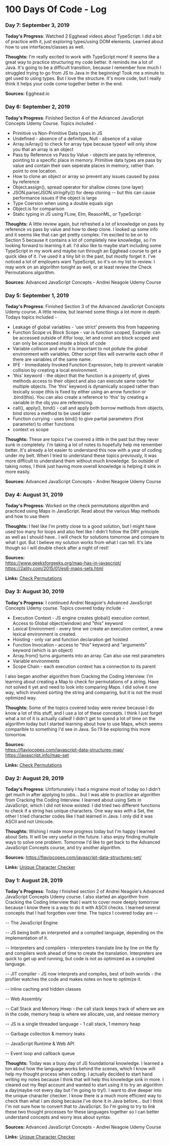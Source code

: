 # 100 Days Of Code - Log

### Day 7: September 3, 2019 

**Today's Progress**: Watched 2 Egghead videos about TypeScript. I did a bit of practice with it, just exploring types/using DOM elements. Learned about how to use interfaces/classes as well. 

**Thoughts:** I'm really excited to work with TypeScript more! It seems like a great way to practice structuring my code better. It reminds me a lot of Java. It's going to be a difficult transition, because I remember how much I struggled trying to go from JS to Java in the beginning! Took me a minute to get used to using types. But I love the structure. It's more code, but I really think it helps your code come together better in the end.

**Sources:**  Egghead.io

### Day 6: September 2, 2019 

**Today's Progress**: Finished Section 4 of the Advanced JavaScript Concepts Udemy Course. Topics included - 
* Primitive vs Non-Primitive Data types in JS
* Undefined - absence of a definition, Null - absence of a value
* Array.isArray() to check for array type because typeof will only show you that an array is an object
* Pass by Reference vs Pass by Value - objects are pass by reference, pointing to a specific place in memory. Primitive data types are pass by value and contain their own seperate places in memory, rather than point to one location.
* How to clone an object or array so prevent any issues caused by pass by reference
* Object.assign(), spread operator for shallow clones (one layer)
* JSON.parse(JSON.stringify()) for deep cloning -- but this can cause performance issues if the object is large
* Type Coersion when using a double equals sign
* Object.is for comparison
* Static typing in JS using FLow, Elm, ReasonML, or TypeScript

**Thoughts:** A little review again, but refreshed a lot of knowledge on pass by reference vs pass by value and how to deep clone. I looked up some info and it seems like that can get pretty complex. I'm excited to be on to Section 5 because it contains a lot of completely new knowledge, so I'm looking forward to learning it all. I'd also like to maybe start including some TypeScript in my work and maybe run through an Egghead course to get a quick idea of it. I've used it a tiny bit in the past, but mostly forget it. I've noticed a lot of employers want TypeScript, so it's on my list to review. I may work on an algorithm tonight as well, or at least review the Check Permutations algorithm.

**Sources:**  Advanced JavaScript Concepts - Andrei Neagoie Udemy Course

### Day 5: September 1, 2019 

**Today's Progress**: Finished Section 3 of the Advanced JavaScript Concepts Udemy course. A little review, but learned some things a lot more in depth. Todays topics included -
* Leakage of global variables - 'use strict' prevents this from happening
* Function Scope vs Block Scope - var is function scoped, Example: can be accessed outside of if/for loop, let and const are block scoped and can only be accessed inside a block of code
* Variable collision and why it is important to not pollute the global environment with variables. Other script files will overwrite each other if there are variables of the same name.
* IIFE - Immediately Invoked Function Expression, help to prevent variable collision by creating a local environment.
* 'this' keyword - the object that the function is a property of, gives methods access to their object and also can execute same code for multiple objects. The 'this' keyword is dynamically scoped rather than lexically scope (this is fixed by either using an arrow function or .bind(this). You can also create a reference to 'this' by creating a variable in the obj you are referencing.
* call(), apply(), bind() - call and apply both borrow methods from objects, bind stores a method to be used later
* Function currying - uses bind() to give partial parameters (first parameter) to other functions
* context vs scope

**Thoughts:** These are topics I've covered a little in the past but they never sunk in completely. I'm taking a lot of notes to hopefully help me remember better. It's already a lot easier to understand this now with a year of coding under my belt. When I tried to understand these topics previously, it was more difficult to understand them without much knowledge. So outside of taking notes, I think just having more overall knowledge is helping it sink in more easily.

**Sources:**  Advanced JavaScript Concepts - Andrei Neagoie Udemy Course


### Day 4: August 31, 2019 

**Today's Progress**: Worked on the check permutations algorithm and practiced using Maps in JavaScript. Read about the various Map methods and how to use them

**Thoughts:** I feel like I'm pretty close to a good solution, but I might have used too many for loops and also feel like I didn't follow the DRY principle as well as I should have.. I will check for solutions tomorrow and compare to what I got. But I believe my solution works from what I can tell. It's late though so I will double check after a night of rest! 

**Sources:**  
https://www.geeksforgeeks.org/map-has-in-javascript/<br/>
https://2ality.com/2015/01/es6-maps-sets.html

**Links:** [Check Permutations](https://repl.it/@digidarkdev/Check-Permutation "Check Permutations")


### Day 3: August 30, 2019 

**Today's Progress**: I continued Andrei Neagoie's Advanced JavaScript Concepts Udemy course. Topics covered today include -
* Execution Context - JS engine creates global() execution context. Access to Global object(window) and "this" keyword
* Lexical Environment - every time we create an execution context, a new lexical environment is created.
* Hoisting - only var and function declaration get hoisted
* Function Invocation - access to "this" keyword and "arguments" keyword (which is an object)
* Array.from() turns arguments into an array. Can also use rest parameters
* Variable environments
* Scope Chain - each execution context has a connection to its parent

I also began another algorithm from Cracking the Coding Interview. I'm learning about creating a Map to check for permutations of a string. Have not solved it yet and need to look into comparing Maps. I did solve it one way, which involved sorting the string and comparing, but it is not the most optimized way.

**Thoughts:** Some of the topics covered today were review because I do know a lot of this stuff, and I use a lot of these concepts. I think I just forget what a lot of it is actually called! I didn't get to spend a lot of time on the algorithm today but I started learning about how to use Maps, which seems comparible to something I'd see in Java. So I'll be exploring this more tomorrow.

**Sources:**  
https://flaviocopes.com/javascript-data-structures-map/  
https://javascript.info/map-set

**Links:** [Check Permutations](https://repl.it/@digidarkdev/Check-Permutation "Check Permutations")


### Day 2: August 29, 2019 

**Today's Progress**: Unfortunately I had a migraine most of today so I didn't get much in after applying to jobs... but I was able to practice an algorithm from Cracking the Coding Interview. I learned about using Sets in JavaScript, which I did not know existed. I did tried two different functions to check if a string has unique characters. One way was with a Set, the other I tried character codes like I had learned in Java. I only did it was ASCII and not Unicode.

**Thoughts:** Wishing I made more progress today but I'm happy I learned about Sets. It will be very useful in the future. I also enjoy finding multiple ways to solve one problem. Tomorrow I'd like to get back to the Advanced JavaScript Concepts course, and try another algorithm.

**Sources:**  https://flaviocopes.com/javascript-data-structures-set/

**Links:** [Unique Character Checker](https://repl.it/@digidarkdev/Unique-Characters "Unique Character Checker")

### Day 1: August 28, 2019 

**Today's Progress**: Today I finished section 2 of Andrei Neagoie's Advanced JavaScript Concepts Udemy course. I also started an algorithm from Cracking the Coding Interview that I want to cover more deeply tomorrow because I know there is a way to do it with ASCII checks. I learned several concepts that I had forgotten over time. The topics I covered today are -- 

-- The JavaScript Engine

-- JS being both an interpreted and a compiled language, depending on the implementation of it.

-- Interpreters and compilers - interpreters translate line by line on the fly and compilers work ahead of time to create the translation. Interpreters are quick to get up and running, but code is not as optimized as a compiled language.

-- JIT compiler - JS now interprets and compiles, best of both worlds - the profiler watches the code and makes notes on how to optimize it.

-- inline caching and hidden classes

-- Web Assembly

-- Call Stack and Memory Heap - the call stack keeps track of where we are in the code, memory heap is where we allocate, use, and release memory

-- JS is a single threaded language - 1 call stack, 1 memory heap

-- Garbage collection & memory leaks

-- JavaScript Runtime & Web API

-- Event loop and callback queue


**Thoughts:** Today was a busy day of JS foundational knowledge. I learned a ton about how the language works behind the scenes, which I know will help my thought process when coding. I actually decided to start hand writing my notes because I think that will help this knowledge sink in more. I cleared out my Repl account and wanted to start using it to try an algorithm a day(maybe not every day but I'm going to try!). I want to dive deeper into the unique character checker. I know there is a much more efficient way to check than what I am doing because I've done it in Java before... but I think I'm not sure how to convert that to JavaScript. So I'm going to try to link these two thought processes for these languages together so I can better understand concepts and worry less about syntax.

**Sources:**  Advanced JavaScript Concepts - Andrei Neagoie Udemy Course

**Links:** [Unique Character Checker](https://repl.it/@digidarkdev/Unique-Characters "Unique Character Checker")


